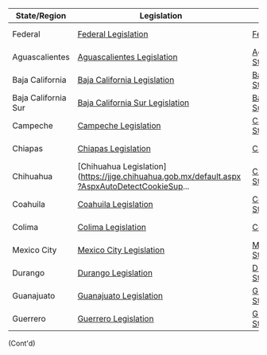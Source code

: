 | State/Region | Legislation | Status | Case Law | Constitution |
|--------------|-------------|--------|----------|--------------|
| Federal      | [Federal Legislation](http://www.diputados.gob.mx/LeyesBiblio/index.htm) | [Federal Status](https://www.segob.gob.mx/es/Inicio/Federal) | [Federal Case Law](https://www.scjn.gob.mx/ius-suprema-corte) | [Federal Constitution](http://www.diputados.gob.mx/LeyesBiblio/pdf/1_150121.pdf) |
| Aguascalientes | [Aguascalientes Legislation](http://www.legislaturaags.gob.mx/Leyes/tabid/7192/idp/2/Leyes) | [Aguascalientes Status](https://www.aguascalientes.gob.mx/gobierno/#) | [Aguascalientes Case Law](https://www.poderjudicialags.gob.mx/jurisprudencia.html) | [Aguascalientes Constitution](http://www.legislaturaags.gob.mx/Leyes/tabid/7192/idp/2/Leyes) |
| Baja California | [Baja California Legislation](https://legislaturadebajacalifornia.gob.mx/todas-las-leyes) | [Baja California Status](https://www.bajanorte.gob.mx/index.php) | [Baja California Case Law](https://www.pjbc.gob.mx/busqueda_avanzada_satj/) | [Baja California Constitution](https://legislaturadebajacalifornia.gob.mx/todas-las-leyes) |
| Baja California Sur | [Baja California Sur Legislation](http://www.cbcs.gob.mx/documentos.php) | [Baja California Sur Status](http://www2.sudcaliforniano.gob.mx/Ejecutivo/) | [Baja California Sur Case Law](https://www.tribunalbcsm.gob.mx/jurisprudencia.html) | [Baja California Sur Constitution](http://www.cbcs.gob.mx/documentos.php) |
| Campeche | [Campeche Legislation](http://legislativocam.gob.mx/leyesLO.html) | [Campeche Status](https://www.campeche.gob.mx/) | [Campeche Case Law](http://www.tsj.campeche.gob.mx/jurisprudencia.html) | [Campeche Constitution](http://legislativocam.gob.mx/leyesLO.html) |
| Chiapas | [Chiapas Legislation](https://www.congresochiapas.gob.mx/leyes-del-estado/) | [Chiapas Status](https://www.chiapas.gob.mx/dependencias) | [Chiapas Case Law](https://www.tribunalchiapas.gob.mx/jurisprudencia/index.html) | [Chiapas Constitution](https://www.congresochiapas.gob.mx/leyes-del-estado/) |
| Chihuahua | [Chihuahua Legislation](https://jjge.chihuahua.gob.mx/default.aspx?AspxAutoDetectCookieSup...| [Chihuahua Status](http://www.chihuahua.gob.mx/gobierno/inicio)|[Chihuahua Case Law](http://www.dgepj.chihuahua.gob.mx/Default.aspx)|[Chihuahua Constitution](https://jjge.chihuahua.gob.mx/default.aspx?AspxAutoDetectCooki...">
| Coahuila | [Coahuila Legislation](https://www.tscp.gob.mx/legislacion/font.php) | [Coahuila Status](https://www.coahuila.gob.mx/index.php?p=gobierno) | [Coahuila Case Law](http://www.pje-coahuila.gob.mx/ConsultaJurisprudencia/) | [Coahuila Constitution](https://www.tscp.gob.mx/index.php/Consultas/Constitucion) |
| Colima | [Colima Legislation](http://congresocol.gob.mx/leyes) | [Colima Status](http://gobiernocolima.gob.mx/administracion) | [Colima Case Law](https://www.pjcolima.gob.mx/jurisprudencia.php) | [Colima Constitution](http://congresocol.gob.mx/leyes) |
| Mexico City | [Mexico City Legislation](http://www.congreso.cdmx.gob.mx/ocofem/legislacion) | [Mexico City Status](https://www.cdmx.gob.mx/gobierno) | [Mexico City Case Law](http://www.marsalapublica.com.mx/detalle.php) | [Mexico City Constitution](https://www.aldf.gob.mx/)).
| Durango | [Durango Legislation](http://www.congresodurango.gob.mx/index.php/Leyes) | [Durango Status](https://www.durango.gob.mx/el-gobierno/) | [Durango Case Law](http://www.tsjdgo.com.mx/tocaJ.php) | [Durango Constitution](http://www.congresodurango.gob.mx/index.php/Leyes) |
| Guanajuato | [Guanajuato Legislation](http://legislativotransparencia.guanajuato.gob.mx/leyes.php) | [Guanajuato Status](https://guanajuato.gob.mx/organigrama.php) | [Guanajuato Case Law](https://www.pjguanajuato.gob.mx/jurisprudencia.php) | [Guanajuato Constitution](http://www.congreso.gob.mx/legislacion.php) |
| Guerrero | [Guerrero Legislation](http://www.congresogro.gob.mx/wb/leyes_h) | [Guerrero Status](http://www.guerrero.gob.mx/penodes/) | [Guerrero Case Law](http://www.tsj-guerrero.org.mx/jurisprudencia.shtml) | [Guerrero Constitution](http://www.congresogro.gob.mx/leyes_h) |

(Cont'd)